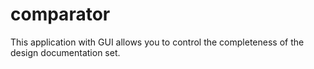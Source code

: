 # comparator
This application with GUI allows you to control the completeness of the design documentation set.
